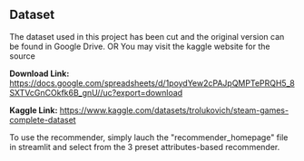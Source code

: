 ## Dataset
The dataset used in this project has been cut and the original version can be found in Google Drive.
OR
You may visit the kaggle website for the source

**Download Link:** 
https://docs.google.com/spreadsheets/d/1poydYew2cPAJpQMPTePRQH5_8SXTVcGnCOkfk6B_gnU//uc?export=download

**Kaggle Link:**
https://www.kaggle.com/datasets/trolukovich/steam-games-complete-dataset


To use the recommender, simply lauch the "recommender_homepage" file in streamlit and select from the 3 preset attributes-based recommender. 
